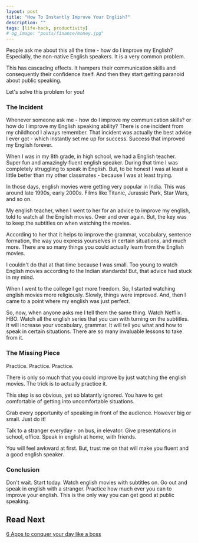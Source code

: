 ```yaml
---
layout: post
title: "How To Instantly Improve Your English?"
description: ""
tags: [life-hack, productivity]
# og_image: "posts/finance/money.jpg"
---
```


<!-- {% include image.html path="posts/finance/money.jpg" path-detail="posts/finance/money.jpg" alt="Make Passive Income" %} -->

People ask me about this all the time - how do I improve my English? Especially, the non-native English speakers. It is a very common problem.

This has cascading effects. It hampers their communication skills and consequently their confidence itself. And then they start getting paranoid about public speaking.

Let's solve this problem for you!

### The Incident

Whenever someone ask me - how do I improve my communication skills? or how do I improve my English speaking ability? There is one incident from my childhood I always remember. That incident was actually the best advice I ever got - which instantly set me up for success. Success that improved my English forever.

When I was in my 8th grade, in high school, we had a English teacher. Super fun and amazingly fluent english speaker. During that time I was completely struggling to speak in English. But, to be honest I was at least a little better than my other classmates - because I was at least trying.

In those days, english movies were getting very popular in India. This was around late 1990s, early 2000s. Films like Titanic, Jurassic Park, Star Wars, and so on.

My english teacher, when I went to her for an advice to improve my english, told to watch all the English movies. Over and over again. But, the key was to keep the subtitles on when watching the movies.

According to her that it helps to improve the grammar, vocabulary, sentence formation, the way you express yourselves in certain situations, and much more. There are so many things you could actually learn from the English movies.

I couldn't do that at that time because I was small. Too young to watch English movies according to the Indian standards! But, that advice had stuck in my mind.

When I went to the college I got more freedom. So, I started watching english movies more religiously. Slowly, things were improved. And, then I came to a point where my english was just perfect. 

So, now, when anyone asks me I tell them the same thing. Watch Netflix. HBO. Watch all the english series that you can with turning on the subtitles. It will increase your vocabulary, grammar. It will tell you what and how to speak in certain situations. There are so many invaluable lessons to take from it.

### The Missing Piece

Practice. Practice. Practice.

There is only so much that you could improve by just watching the english movies. The trick is to actually practice it.

This step is so obvious, yet so blatantly ignored. You have to get comfortable of getting into uncomfortable situations. 

Grab every opportunity of speaking in front of the audience. However big or small. Just do it!

Talk to a stranger everyday - on bus, in elevator. Give presentations in school, office. Speak in english at home, with friends. 

You will feel awkward at first. But, trust me on that will make you fluent and a good english speaker.


### Conclusion

Don't wait. Start today. Watch english movies with subtitles on. Go out and speak in english with a stranger. Practice how much ever you can to improve your english. This is the only way you can get good at public speaking.


## Read Next

[6 Apps to conquer your day like a boss](http://ngninja.com/posts/productivity-apps)